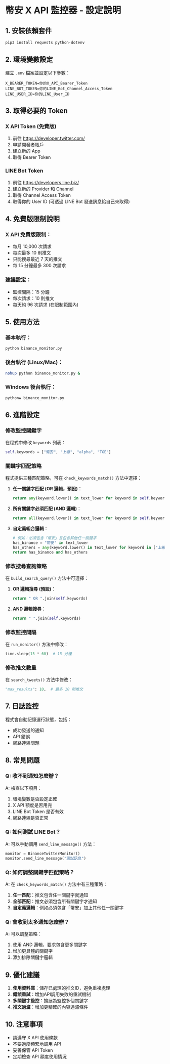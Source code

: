 # 幣安 X API 監控器 - 設定說明

## 1. 安裝依賴套件

```bash
pip3 install requests python-dotenv
```

## 2. 環境變數設定

建立 `.env` 檔案並設定以下參數：

```
X_BEARER_TOKEN=你的X_API_Bearer_Token
LINE_BOT_TOKEN=你的LINE_Bot_Channel_Access_Token
LINE_USER_ID=你的LINE_User_ID
```

## 3. 取得必要的 Token

### X API Token (免費版)
1. 前往 https://developer.twitter.com/
2. 申請開發者帳戶
3. 建立新的 App
4. 取得 Bearer Token

### LINE Bot Token
1. 前往 https://developers.line.biz/
2. 建立新的 Provider 和 Channel
3. 取得 Channel Access Token
4. 取得你的 User ID (可透過 LINE Bot 發送訊息給自己來取得)

## 4. 免費版限制說明

### X API 免費版限制：
- 每月 10,000 次請求
- 每次最多 10 則推文
- 只能搜尋最近 7 天的推文
- 每 15 分鐘最多 300 次請求

### 建議設定：
- 監控間隔：15 分鐘
- 每次請求：10 則推文
- 每天約 96 次請求 (在限制範圍內)

## 5. 使用方法

### 基本執行：
```bash
python binance_monitor.py
```

### 後台執行 (Linux/Mac)：
```bash
nohup python binance_monitor.py &
```

### Windows 後台執行：
```bash
pythonw binance_monitor.py
```

## 6. 進階設定

### 修改監控關鍵字
在程式中修改 `keywords` 列表：
```python
self.keywords = ["幣安", "上線", "alpha", "TGE"]
```

### 關鍵字匹配策略
程式提供三種匹配策略，可在 `check_keywords_match()` 方法中選擇：

1. **任一關鍵字匹配 (OR 邏輯，預設)**：
   ```python
   return any(keyword.lower() in text_lower for keyword in self.keywords)
   ```

2. **所有關鍵字必須匹配 (AND 邏輯)**：
   ```python
   return all(keyword.lower() in text_lower for keyword in self.keywords)
   ```

3. **自定義組合邏輯**：
   ```python
   # 例如：必須包含「幣安」且包含其他任一關鍵字
   has_binance = "幣安" in text_lower
   has_others = any(keyword.lower() in text_lower for keyword in ["上線", "alpha", "tge"])
   return has_binance and has_others
   ```

### 修改搜尋查詢策略
在 `build_search_query()` 方法中可選擇：

1. **OR 邏輯搜尋 (預設)**：
   ```python
   return " OR ".join(self.keywords)
   ```

2. **AND 邏輯搜尋**：
   ```python
   return " ".join(self.keywords)
   ```

### 修改監控間隔
在 `run_monitor()` 方法中修改：
```python
time.sleep(15 * 60)  # 15 分鐘
```

### 修改推文數量
在 `search_tweets()` 方法中修改：
```python
"max_results": 10,  # 最多 10 則推文
```

## 7. 日誌監控

程式會自動記錄運行狀態，包括：
- 成功發送的通知
- API 錯誤
- 網路連線問題

## 8. 常見問題

### Q: 收不到通知怎麼辦？
A: 檢查以下項目：
1. 環境變數是否設定正確
2. X API 額度是否用完
3. LINE Bot Token 是否有效
4. 網路連線是否正常

### Q: 如何測試 LINE Bot？
A: 可以手動調用 `send_line_message()` 方法：
```python
monitor = BinanceTwitterMonitor()
monitor.send_line_message("測試訊息")
```

### Q: 如何調整關鍵字匹配策略？
A: 在 `check_keywords_match()` 方法中有三種策略：
1. **任一匹配**：推文包含任一關鍵字就通知
2. **全部匹配**：推文必須包含所有關鍵字才通知
3. **自定義邏輯**：例如必須包含「幣安」加上其他任一關鍵字

### Q: 會收到太多通知怎麼辦？
A: 可以調整策略：
1. 使用 AND 邏輯，要求包含更多關鍵字
2. 增加更具體的關鍵字
3. 添加排除關鍵字邏輯

## 9. 優化建議

1. **使用資料庫**：儲存已處理的推文ID，避免重複處理
2. **錯誤重試**：增加API調用失敗的重試機制
3. **多關鍵字監控**：擴展為監控多個關鍵字
4. **推文過濾**：增加更精確的內容過濾條件

## 10. 注意事項

- 請遵守 X API 使用條款
- 不要過度頻繁地調用 API
- 妥善保管 API Token
- 定期檢查 API 額度使用情況